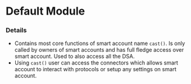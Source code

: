 # Default Module

### Details
- Contains most core functions of smart account name `cast()`. Is only called by owners of smart accounts and has full fledge access over smart account. Used to also access all the DSA.
- Using `cast()` user can access the connectors which allows smart account to interact with protocols or setup any settings on smart account.
